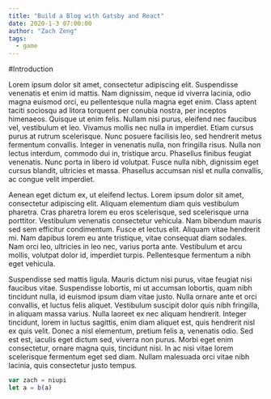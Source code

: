 ```yaml
---
title: "Build a Blog with Gatsby and React"
date: 2020-1-3 07:00:00
author: "Zach Zeng"
tags:
  - game
---
```


#Introduction

Lorem ipsum dolor sit amet, consectetur adipiscing elit. Suspendisse venenatis et enim id mattis. Nam dignissim, neque id viverra lacinia, odio magna euismod orci, eu pellentesque nulla magna eget enim. Class aptent taciti sociosqu ad litora torquent per conubia nostra, per inceptos himenaeos. Quisque ut enim felis. Nullam nisi purus, eleifend nec faucibus vel, vestibulum et leo. Vivamus mollis nec nulla in imperdiet. Etiam cursus purus at rutrum scelerisque. Nunc posuere facilisis leo, sed hendrerit metus fermentum convallis. Integer in venenatis nulla, non fringilla risus. Nulla non lectus interdum, commodo dui in, tristique arcu. Phasellus finibus feugiat venenatis. Nunc porta in libero id volutpat. Fusce nulla nibh, dignissim eget cursus blandit, ultricies et massa. Phasellus accumsan nisl et nulla convallis, ac congue velit imperdiet.

Aenean eget dictum ex, ut eleifend lectus. Lorem ipsum dolor sit amet, consectetur adipiscing elit. Aliquam elementum diam quis vestibulum pharetra. Cras pharetra lorem eu eros scelerisque, sed scelerisque urna porttitor. Vestibulum venenatis consectetur vehicula. Nam bibendum mauris sed sem efficitur condimentum. Fusce et lectus elit. Aliquam vitae hendrerit mi. Nam dapibus lorem eu ante tristique, vitae consequat diam sodales. Nam orci leo, ultricies in leo nec, varius porta ante. Vestibulum et arcu mollis, volutpat dolor id, imperdiet turpis. Pellentesque fermentum a nibh eget vehicula.

Suspendisse sed mattis ligula. Mauris dictum nisi purus, vitae feugiat nisi faucibus vitae. Suspendisse lobortis, mi ut accumsan lobortis, quam nibh tincidunt nulla, id euismod ipsum diam vitae justo. Nulla ornare ante et orci convallis, et luctus felis aliquet. Vestibulum suscipit dolor quis nibh fringilla, in aliquam massa varius. Nulla laoreet ex nec aliquam hendrerit. Integer tincidunt, lorem in luctus sagittis, enim diam aliquet est, quis hendrerit nisl ex quis velit. Donec a nisl elementum, pretium felis a, venenatis odio. Sed est est, iaculis eget dictum sed, viverra non purus. Morbi eget enim consectetur, ornare magna quis, tincidunt nisi. In ac nisi vitae lorem scelerisque fermentum eget sed diam. Nullam malesuada orci vitae nibh lacinia, quis consectetur justo tempus.

```javascript
var zach = niupi
let a = b(a)
```
